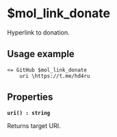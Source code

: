 # $mol_link_donate

Hyperlink to donation.

## Usage example

```
<= GitHub $mol_link_donate
	uri \https://t.me/hd4ru
```

## Properties

**`uri() : string`**

Returns target URI.

